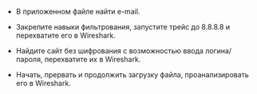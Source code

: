 * В приложенном файле найти e-mail.

* Закрепите навыки фильтрования, запустите трейс до 8.8.8.8 и перехватите его в Wireshark.

* Найдите сайт без шифрования с возможностью ввода логина/пароля, перехватите их в Wireshark.

* Начать, прервать и продолжить загрузку файла, проанализировать его в Wireshark.

